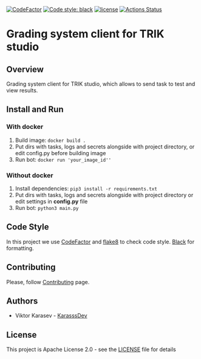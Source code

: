 [![CodeFactor](https://www.codefactor.io/repository/github/pupsen-vupsen/trik-testsys-telegram-client/badge)](https://www.codefactor.io/repository/github/pupsen-vupsen/trik-testsys-telegram-client)
<a href="https://github.com/Pupsen-Vupsen/trik-testsys-telegram-client/"><img alt="Code style: black" src="https://img.shields.io/badge/code%20style-black-000000.svg"></a>
[![license](https://img.shields.io/badge/License-Apache_2.0-blue.svg)](https://opensource.org/licenses/Apache-2.0)
<a href="https://github.com/Pupsen-Vupsen/trik-testsys-telegram-client/actions"><img alt="Actions Status" src="https://github.com/Pupsen-Vupsen/trik-testsys-telegram-client/actions/workflows/lint.yml/badge.svg"></a>
# Grading system client for TRIK studio

## Overview
Grading system client for TRIK studio, which allows to send task to test and view results.

## Install and Run

### With docker
1. Build image:
`docker build .`
2. Put dirs with tasks, logs and secrets alongside with project directory, or edit config.py before building image 
3. Run bot:
`docker run 'your_image_id''`

### Without docker
1. Install dependencies:
`pip3 install -r requirements.txt`
2. Put dirs with tasks, logs and secrets alongside with project directory or edit settings in **config.py** file
3. Run bot:
`python3 main.py`

## Code Style
In this project we use [CodeFactor](https://www.codefactor.io) and [flake8](https://github.com/PyCQA/flake8) to check code style. 
[Black](https://github.com/psf/black) for formatting.

## Contributing
Please, follow [Contributing](CONTRIBUTING.md) page.

## Authors
* Viktor Karasev - [KarasssDev](https://github.com/KarasssDev)

## License
This project is Apache License 2.0 - see the [LICENSE](LICENSE) file for details
